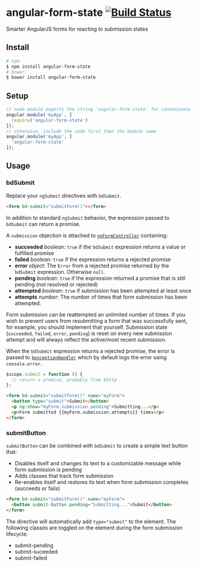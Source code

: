 angular-form-state [![Build Status](https://travis-ci.org/bendrucker/angular-form-state.svg?branch=master)](https://travis-ci.org/bendrucker/angular-form-state)
==================

Smarter AngularJS forms for reacting to submission states

## Install

```bash
# npm
$ npm install angular-form-state
# bower
$ bower install angular-form-state
```

## Setup

```js
// node module exports the string 'angular-form-state' for convenience
angular.module('myApp', [
  require('angular-form-state')
]);
// otherwise, include the code first then the module name
angular.module('myApp', [
  'angular-form-state'
]);
```

## Usage

### bdSubmit

Replace your `ngSubmit` directives with `bdSubmit`. 

```html
<form bd-submit="submitForm()"></form>
```

In addition to standard `ngSubmit` behavior, the expression passed to `bdSubmit` can return a promise. 

A `submission` objection is attached to [`ngFormController`](https://docs.angularjs.org/api/ng/type/form.FormController) containing:
* **succeeded** *boolean*: `true` if the `bdSubmit` expression returns a value or fulfilled promise
* **failed** *boolean*: `true` if the expression returns a rejected promise
* **error** *object*: The `Error` from a rejected promise returned by the `bdSubmit` expression. Otherwise `null`.
* **pending** *boolean*: `true` if the expression returned a promise that is still pending (not resolved or rejected)
* **attempted** *boolean*: `true` if submission has been attempted at least once
* **attempts** *number*: The number of times that form submission has been attempted. 

Form submission can be reattempted an unlimited number of times. If you wish to prevent users from resubmitting a form that was successfully sent, for example, you should implement that yourself. Submission state (`succeeded`, `failed`, `error`, `pending`) is reset on every new submission attempt and will always reflect the active/most recent submission.

When the `bdSubmit` expression returns a rejected promise, the error is passed to [`$exceptionHandler`](https://docs.angularjs.org/api/ng/service/$exceptionHandler) which by default logs the error using `console.error`. 

```js
$scope.submit = function () {
  // return a promise, probably from $http
};
```
```html
<form bd-submit="submitForm()" name="myForm">
  <button type="submit">Submit</button>
  <p ng-show="myForm.submission.pending">Submitting...</p>
  <p>Form submitted {{myForm.submission.attempts}} times</p>
</form>
```

### submitButton
`submitButton` can be combined with `bdSubmit` to create a simple text button that:

* Disables itself and changes its text to a customizable message while form submission is pending
* Adds classes that track form submission
* Re-enables itself and restores its text when form submission completes (succeeds or fails)

```html
<form bd-submit="submitForm()" name="myForm">
  <button submit-button pending="Submitting...">Submit</button>
</form>
```

The directive will automatically add `type="submit"` to the element. The following classes are toggled on the element during the form submission lifecycle:

* submit-pending
* submit-suceeded
* submit-failed

